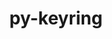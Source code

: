 ---
title: "py-keyring"
layout: cache
categories: [package, develop]
meta: {"compilers": ["none"], "num_specs": 6, "num_specs_by_stack": {"e4s": 6, "root": 6}, "oss": ["ubuntu22.04"], "platforms": ["linux"], "stacks": ["e4s", "root"], "targets": ["x86_64_v3"], "versions": ["24.3.0"]}
spec_details: [{"compiler": "none", "hash": "dqh22xf6u73rla7xit7ouhjo4u4ttcfb", "os": "ubuntu22.04", "platform": "linux", "size": "-", "stacks": ["e4s", "root"], "target": "x86_64_v3", "variants": ["build_system=python_pip"], "versions": ["24.3.0"]}, {"compiler": "none", "hash": "eq3lw7xsgikif2nd4pz2inuem2zzdrae", "os": "ubuntu22.04", "platform": "linux", "size": "-", "stacks": ["e4s", "root"], "target": "x86_64_v3", "variants": ["build_system=python_pip"], "versions": ["24.3.0"]}, {"compiler": "none", "hash": "fh4g67r665pkl326q52pjozbpwm53yq4", "os": "ubuntu22.04", "platform": "linux", "size": "-", "stacks": ["e4s", "root"], "target": "x86_64_v3", "variants": ["build_system=python_pip"], "versions": ["24.3.0"]}, {"compiler": "none", "hash": "reyj7qxlzlzbojw7dpwaedv66n7inyqs", "os": "ubuntu22.04", "platform": "linux", "size": "-", "stacks": ["e4s", "root"], "target": "x86_64_v3", "variants": ["build_system=python_pip"], "versions": ["24.3.0"]}, {"compiler": "none", "hash": "t6cdtcfnm6qwiibxd6wffpubmgeznvcs", "os": "ubuntu22.04", "platform": "linux", "size": "-", "stacks": ["e4s", "root"], "target": "x86_64_v3", "variants": ["build_system=python_pip"], "versions": ["24.3.0"]}, {"compiler": "none", "hash": "vxei7jjgjnfipqgvtejml6dudrppv3gy", "os": "ubuntu22.04", "platform": "linux", "size": "-", "stacks": ["e4s", "root"], "target": "x86_64_v3", "variants": ["build_system=python_pip"], "versions": ["24.3.0"]}]
---